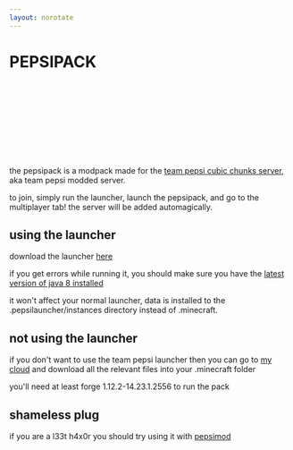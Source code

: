 ```yaml
---
layout: norotate
---
```


<h1 class="benis"><lol>PE</lol><oman>P<lol>SI</lol></oman><lol>PAC</lol><oman>K</oman></h1>

<br><br><br><br><br><br><br><br>

the pepsipack is a modpack made for the [team pepsi cubic chunks server](http://www.pepsi.team/server), aka team pepsi modded server.

to join, simply run the launcher, launch the pepsipack, and go to the multiplayer tab! the server will be added automagically.

## using the launcher

download the launcher [here](/misc/pepsipackLauncher-0.0.1.jar)

if you get errors while running it, you should make sure you have the [latest version of java 8 installed](http://www.oracle.com/technetwork/java/javase/downloads/jdk8-downloads-2133151.html)

it won't affect your normal launcher, data is installed to the .pepsilauncher/instances directory instead of .minecraft.

## not using the launcher

if you don't want to use the team pepsi launcher then you can go to [my cloud](http://cloud.daporkchop.net/modpackRepo/noLauncher/pepsipack/) and download all the relevant files into your .minecraft folder

you'll need at least forge 1.12.2-14.23.1.2556 to run the pack

## shameless plug

if you are a l33t h4x0r you should try using it with [pepsimod](https://github.com/Team-Pepsi/pepsimod/releases)

